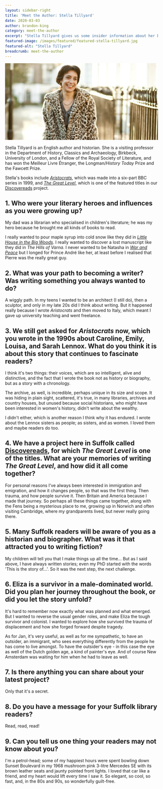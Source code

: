 ```yaml
---
layout: sidebar-right
title: 'Meet the Author: Stella Tillyard'
date: 2020-03-03
author: brandon-king
category: meet-the-author
excerpt: "Stella Tillyard gives us some insider information about her books <cite>Aristocrats</cite> and <cite>The Great Level</cite>, and tell us how she moved from writing non-fiction to fiction."
featured-image: /images/featured/featured-stella-tillyard.jpg
featured-alt: "Stella Tillyard"
breadcrumb: meet-the-author
---
```


![Stella Tillyard](/images/featured/featured-stella-tillyard.jpg)

Stella Tillyard is an English author and historian. She is a visiting professor in the Department of History, Classics and Archaeology, Birkbeck, University of London, and a Fellow of the Royal Society of Literature, and has won the Meilleur Livre Étranger, the Longman/<cite>History Today</cite> Prize and the Fawcett Prize.

Stella's books include [<cite>Aristocrats</cite>](https://suffolk.spydus.co.uk/cgi-bin/spydus.exe/ENQ/OPAC/BIBENQ?BRN=2693405), which was made into a six-part BBC series in 1999, and [<cite>The Great Level</cite>](https://suffolk.spydus.co.uk/cgi-bin/spydus.exe/ENQ/OPAC/BIBENQ?BRN=2581041), which is one of the featured titles in our [Discovereads](/discovereads/) project.

## 1. Who were your literary heroes and influences as you were growing up?

My dad was a librarian who specialised in children's literature; he was my hero because he brought me all kinds of books to read.

I really wanted to pour maple syrup into cold snow like they did in [<cite>Little House in the Big Woods</cite>](https://suffolk.spydus.co.uk/cgi-bin/spydus.exe/ENQ/OPAC/BIBENQ?BRN=1533376). I really wanted to discover a lost manuscript like they did in <cite>The Hills of Varna</cite>. I never wanted to be Natasha in [<cite>War and Peace</cite>](https://suffolk.spydus.co.uk/cgi-bin/spydus.exe/ENQ/OPAC/BIBENQ?BRN=23786) but I longed for Prince André like her, at least before I realised that Pierre was the really great guy.

## 2. What was your path to becoming a writer? Was writing something you always wanted to do?

A wiggly path. In my teens I wanted to be an architect (I still do), then a sculptor, and only in my late 20s did I think about writing. But it happened really because I wrote <cite>Aristocrats</cite> and then moved to Italy, which meant I gave up university teaching and went freelance.

## 3. We still get asked for <cite>Aristocrats</cite> now, which you wrote in the 1990s about Caroline, Emily, Louisa, and Sarah Lennox. What do you think it is about this story that continues to fascinate readers?

I think it's two things: their voices, which are so intelligent, alive and distinctive, and the fact that I wrote the book not as history or biography, but as a story with a chronology.

The archive, as well, is incredible, perhaps unique in its size and scope. It was hiding in plain sight, scattered, it's true, in many libraries, archives and country houses, but unused because social historians, who might have been interested in women's history, didn't write about the wealthy.

I didn't either, which is another reason I think why it has endured. I wrote about the Lennox sisters as people; as sisters, and as women. I loved them and maybe readers do too.

## 4. We have a project here in Suffolk called [Discovereads](/discovereads/), for which <cite>The Great Level</cite> is one of the titles. What are your memories of writing <cite>The Great Level</cite>, and how did it all come together?

For personal reasons I've always been interested in immigration and emigration, and how it changes people, so that was the first thing. Then trauma, and how people survive it. Then Britain and America because I made that journey. So perhaps all these things came together, along with the Fens being a mysterious place to me, growing up in Norwich and often visiting Cambridge, where my grandparents lived, but never really going there.

## 5. Many Suffolk readers will be aware of you as a historian and biographer. What was it that attracted you to writing fiction?

My children will tell you that I make things up all the time... But as I said above, I have always written stories; even my PhD started with the words 'This is the story of...'. So it was the next step, the next challenge.

## 6. Eliza is a survivor in a male-dominated world. Did you plan her journey throughout the book, or did you let the story unfold?

It's hard to remember now exactly what was planned and what emerged. But I wanted to reverse the usual gender roles, and make Eliza the tough survivor and colonist. I wanted to explore how she survived the trauma of displacement and how she forged forward despite tragedy.

As for Jan, it's very useful, as well as for me sympathetic, to have an outsider, an immigrant, who sees everything differently from the people he has come to live amongst. To have the outsider's eye - in this case the eye as well of the Dutch golden age, a kind of painter's eye. And of course New Amsterdam was waiting for him when he had to leave as well.

## 7. Is there anything you can share about your latest project?

Only that it's a secret.

## 8. Do you have a message for your Suffolk library readers?

Read, read, read!

## 9. Can you tell us one thing your readers may not know about you?

I'm a petrol-head; some of my happiest hours were spent bowling down Sunset Boulevard in my 1968 mushroom pink 3-litre Mercedes SE with its brown leather seats and jaunty pointed front lights. I loved that car like a friend, and my heart would lift every time I saw it. So elegant, so cool, so fast, and, in the 80s and 90s, so wonderfully guilt-free.
